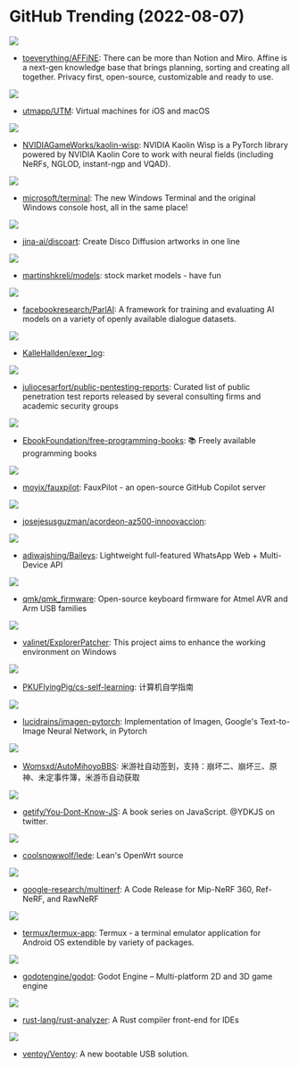# GitHub Trending (2022-08-07)

![](https://img.shields.io/badge/TypeScript-New%20816-green?style=flat-square&logo=appveyor)
- [toeverything/AFFiNE](https://github.com/toeverything/AFFiNE): There can be more than Notion and Miro. Affine is a next-gen knowledge base that brings planning, sorting and creating all together. Privacy first, open-source, customizable and ready to use.

![](https://img.shields.io/badge/Swift-New%2052-green?style=flat-square&logo=appveyor)
- [utmapp/UTM](https://github.com/utmapp/UTM): Virtual machines for iOS and macOS

![](https://img.shields.io/badge/Python-New%2073-green?style=flat-square&logo=appveyor)
- [NVIDIAGameWorks/kaolin-wisp](https://github.com/NVIDIAGameWorks/kaolin-wisp): NVIDIA Kaolin Wisp is a PyTorch library powered by NVIDIA Kaolin Core to work with neural fields (including NeRFs, NGLOD, instant-ngp and VQAD).

![](https://img.shields.io/badge/C%2B%2B-New%2025-green?style=flat-square&logo=appveyor)
- [microsoft/terminal](https://github.com/microsoft/terminal): The new Windows Terminal and the original Windows console host, all in the same place!

![](https://img.shields.io/badge/Python-New%20170-green?style=flat-square&logo=appveyor)
- [jina-ai/discoart](https://github.com/jina-ai/discoart): Create Disco Diffusion artworks in one line

![](https://img.shields.io/badge/none-New%2019-green?style=flat-square&logo=appveyor)
- [martinshkreli/models](https://github.com/martinshkreli/models): stock market models - have fun

![](https://img.shields.io/badge/Python-New%2054-green?style=flat-square&logo=appveyor)
- [facebookresearch/ParlAI](https://github.com/facebookresearch/ParlAI): A framework for training and evaluating AI models on a variety of openly available dialogue datasets.

![](https://img.shields.io/badge/Dart-New%209-green?style=flat-square&logo=appveyor)
- [KalleHallden/exer_log](https://github.com/KalleHallden/exer_log): 

![](https://img.shields.io/badge/CSS-New%20113-green?style=flat-square&logo=appveyor)
- [juliocesarfort/public-pentesting-reports](https://github.com/juliocesarfort/public-pentesting-reports): Curated list of public penetration test reports released by several consulting firms and academic security groups

![](https://img.shields.io/badge/none-New%2094-green?style=flat-square&logo=appveyor)
- [EbookFoundation/free-programming-books](https://github.com/EbookFoundation/free-programming-books): 📚 Freely available programming books

![](https://img.shields.io/badge/Python-New%20514-green?style=flat-square&logo=appveyor)
- [moyix/fauxpilot](https://github.com/moyix/fauxpilot): FauxPilot - an open-source GitHub Copilot server

![](https://img.shields.io/badge/none-New%204-green?style=flat-square&logo=appveyor)
- [josejesusguzman/acordeon-az500-innoovaccion](https://github.com/josejesusguzman/acordeon-az500-innoovaccion): 

![](https://img.shields.io/badge/JavaScript-New%2014-green?style=flat-square&logo=appveyor)
- [adiwajshing/Baileys](https://github.com/adiwajshing/Baileys): Lightweight full-featured WhatsApp Web + Multi-Device API

![](https://img.shields.io/badge/C-New%2011-green?style=flat-square&logo=appveyor)
- [qmk/qmk_firmware](https://github.com/qmk/qmk_firmware): Open-source keyboard firmware for Atmel AVR and Arm USB families

![](https://img.shields.io/badge/C-New%2065-green?style=flat-square&logo=appveyor)
- [valinet/ExplorerPatcher](https://github.com/valinet/ExplorerPatcher): This project aims to enhance the working environment on Windows

![](https://img.shields.io/badge/HTML-New%2080-green?style=flat-square&logo=appveyor)
- [PKUFlyingPig/cs-self-learning](https://github.com/PKUFlyingPig/cs-self-learning): 计算机自学指南

![](https://img.shields.io/badge/Python-New%2046-green?style=flat-square&logo=appveyor)
- [lucidrains/imagen-pytorch](https://github.com/lucidrains/imagen-pytorch): Implementation of Imagen, Google's Text-to-Image Neural Network, in Pytorch

![](https://img.shields.io/badge/Python-New%2019-green?style=flat-square&logo=appveyor)
- [Womsxd/AutoMihoyoBBS](https://github.com/Womsxd/AutoMihoyoBBS): 米游社自动签到，支持：崩坏二、崩坏三、原神、未定事件簿，米游币自动获取

![](https://img.shields.io/badge/none-New%2073-green?style=flat-square&logo=appveyor)
- [getify/You-Dont-Know-JS](https://github.com/getify/You-Dont-Know-JS): A book series on JavaScript. @YDKJS on twitter.

![](https://img.shields.io/badge/C-New%2020-green?style=flat-square&logo=appveyor)
- [coolsnowwolf/lede](https://github.com/coolsnowwolf/lede): Lean's OpenWrt source

![](https://img.shields.io/badge/Python-New%2076-green?style=flat-square&logo=appveyor)
- [google-research/multinerf](https://github.com/google-research/multinerf): A Code Release for Mip-NeRF 360, Ref-NeRF, and RawNeRF

![](https://img.shields.io/badge/Java-New%2043-green?style=flat-square&logo=appveyor)
- [termux/termux-app](https://github.com/termux/termux-app): Termux - a terminal emulator application for Android OS extendible by variety of packages.

![](https://img.shields.io/badge/C%2B%2B-New%2044-green?style=flat-square&logo=appveyor)
- [godotengine/godot](https://github.com/godotengine/godot): Godot Engine – Multi-platform 2D and 3D game engine

![](https://img.shields.io/badge/Rust-New%2021-green?style=flat-square&logo=appveyor)
- [rust-lang/rust-analyzer](https://github.com/rust-lang/rust-analyzer): A Rust compiler front-end for IDEs

![](https://img.shields.io/badge/C-New%2067-green?style=flat-square&logo=appveyor)
- [ventoy/Ventoy](https://github.com/ventoy/Ventoy): A new bootable USB solution.

